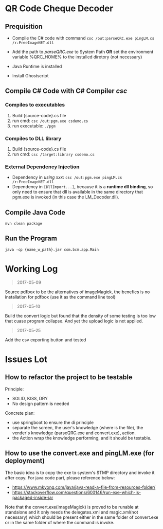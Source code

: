 # QR Code Cheque Decoder

## Prequisition

* Compile the C# code with command `csc /out:parseQRC.exe pingLM.cs /r:FreeImageNET.dll`

* Add the path to _parseQRC.exe_ to System Path __OR__ set the environment variable %QRC_HOME% to the installed diretory (not necessary)

* Java Runtime is installed

* Install Ghostscript

## Compile C# Code with C# Compiler *csc*

### Compiles to executables

1. Build {source-code}.cs file
1. run cmd: `csc /out:pgm.exe csdemo.cs`
1. run executable: `./pgm`

### Compiles to DLL library

1. Build {source-code}.cs file
1. run cmd: `csc /target:library csdemo.cs`

### External Dependency Injection

- Dependency in *using xxx*: `csc /out:pgm.exe pingLM.cs /r:FreeImageNET.dll`
- Dependency in `[DllImport...]`, because it is a **runtime dll binding**, so only need to ensure that dll is available in the same directory that pgm.exe is invoked (in this case the LM_Decoder.dll).

## Compile Java Code

`mvn clean package`

## Run the Program

`java -cp {name_w_path}.jar com.bcm.app.Main`

# Working Log

> 2017-05-09

Source pdfbox to be the alternatives of imageMagick, the benefics is no installation for pdfbox (use it as the command line tool)

> 2017-05-10

Build the convert logic but found that the density of some testing is too low that cuase program collapse. And yet the upload logic is not applied.

> 2017-05-25

Add the csv exporting button and tested

# Issues Lot

## How to refactor the project to be testable 

Principle:
* SOLID, KISS, DRY
* No design pattern is needed

Concrete plan:
* use springboot to ensure the di principle
* separate the screen, the user's knowledge (where is the file), the vender's knowledge (parseQRC.exe and convert.exe), action. 
* the Action wrap the knowledge performing, and it should be testable. 

## How to use the convert.exe and pingLM.exe (for deployment)

The basic idea is to copy the exe to system's $TMP directory and invoke it after copy. For java code part, please reference below:
* https://www.mkyong.com/java/java-read-a-file-from-resources-folder/
* https://stackoverflow.com/questions/600146/run-exe-which-is-packaged-inside-jar

Note that the convert.exe(ImageMagick) is proved to be runable at standalone and it only needs the delegates.xml and magic.xml(not necessary) which should be present either in the same folder of convert.exe or in the same folder of where the command is invoke. 
